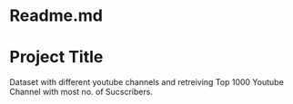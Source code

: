 # Readme.md
# Project Title
Dataset with different youtube channels and retreiving Top 1000 Youtube Channel with most no. of Sucscribers.
#


